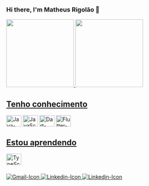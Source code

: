 ### Hi there, I'm Matheus Rigolão 👋

<div>
  <a href="https://github.com/Rigolao">
  <img height="180em" src="https://github-readme-stats.vercel.app/api?username=Rigolao&show_icons=true&theme=dracula&include_all_commits=true&count_private=true"/>
  <img height="180em" src="https://github-readme-stats.vercel.app/api/top-langs/?username=Rigolao&layout-compact&langs_count=16&theme=dracula"/>
</div>

## Tenho conhecimento
<div style="display: inline-block">
  <img align="center" height="30" width="40" src="https://cdn.jsdelivr.net/gh/devicons/devicon/icons/java/java-original.svg" alt="Java-Icon">
  <img align="center" height="30" width="40" src="https://cdn.jsdelivr.net/gh/devicons/devicon/icons/javascript/javascript-original.svg" alt="JavaScript-Icon">
  <img align="center" height="30" width="40" src="https://cdn.jsdelivr.net/gh/devicons/devicon/icons/dart/dart-original.svg" alt="Dart-Icon">
  <img align="center" height="30" width="40" src="https://cdn.jsdelivr.net/gh/devicons/devicon/icons/flutter/flutter-original.svg" alt="Flutter-Icon">
</div>

## Estou aprendendo
<div style="display: inline-block">
  <img align="center" height="30" width="40" src="https://cdn.jsdelivr.net/gh/devicons/devicon/icons/typescript/typescript-original.svg" alt="TypeScript-Icon">
</div>


###

<div>
    <a href="mailto:mrigolao@gmail.com" target="_blank">
      <img src="https://img.shields.io/badge/Gmail-D14836?style=for-the-badge&logo=gmail&logoColor=white" alt="Gmail-Icon">
    </a>
    <a href="https://www.linkedin.com/in/matheus-rigolao/" target="_blank">
      <img src="https://img.shields.io/badge/LinkedIn-0077B5?style=for-the-badge&logo=linkedin&logoColor=white" alt="Linkedin-Icon">
    </a>
    <a href="https://twitter.com/Rigolao_" target="_blank">
      <img src="https://img.shields.io/badge/Twitter-1DA1F2?style=for-the-badge&logo=twitter&logoColor=white" alt="Linkedin-Icon">
    </a>
</div>
